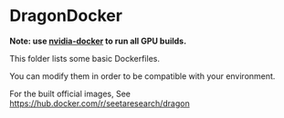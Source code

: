 # DragonDocker

**Note: use [nvidia-docker](https://github.com/NVIDIA/nvidia-docker) to run all GPU builds.**

This folder lists some basic Dockerfiles.

You can modify them in order to be compatible with your environment.

For the built official images, See https://hub.docker.com/r/seetaresearch/dragon
